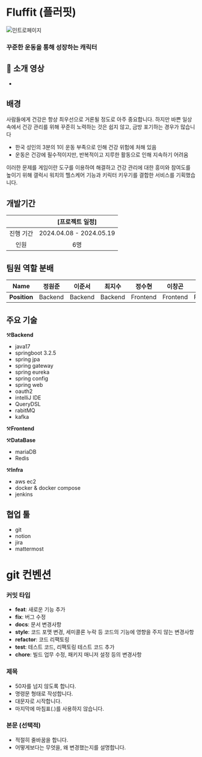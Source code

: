 
# Fluffit (플러핏)

![인트로페이지](/uploads/4fb96d83ad6482d69979839020e43331/인트로페이지.jpg)

### 꾸준한 운동을 통해 성장하는 캐릭터 

## 🎥 소개 영상

- 
## 배경

사람들에게 건강은 항상 최우선으로 거론될 정도로 아주 중요합니다. 하지만 바쁜 일상 속에서 건강 관리를 위해 꾸준히 노력하는 것은 쉽지 않고, 금방 포기하는 경우가 많습니다
- 한국 성인의 3분의 1이 운동 부족으로 인해 건강 위험에 처해 있음
- 운동은 건강에 필수적이지만, 반복적이고 지루한 활동으로 인해 지속하기 어려움

이러한 문제를 게임이란 도구를 이용하여 해결하고 건강 관리에 대한 흥미와 참여도를 높이기 위해 갤럭시 워치의 헬스케어 기능과 키릭터 키우기를 결합한 서비스를 기획했습니다.

## 개발기간

|           |     [프로젝트 일정]     |
| :-------: | :---------------------: |
| 진행 기간 | 2024.04.08 - 2024.05.19 |
|   인원    |           6명           |

## 팀원 역할 분배
|   **Name**   |                정원준                 |                이준서                |                  최지수                   |               정수현                |                 이창곤                  |               여창영                |
| :----------: | :-----------------------------------: | :----------------------------------: | :---------------------------------------: | :---------------------------------: | :-------------------------------------: | :---------------------------------: |
| **Position** |          Backend           |          Backend           |           Backend          |        Frontend         |            Frontend            |         Frontend          |


## 주요 기술

⚒️**Backend**
- java17
- springboot 3.2.5
- spring jpa
- spring gateway
- spring eureka
- spring config
- spring web
- oauth2
- intelliJ IDE
- QueryDSL
- rabitMQ
- kafka

⚒️**Frontend**


⚒️**DataBase**
- mariaDB
- Redis

⚒️**Infra**
- aws ec2
- docker & docker compose
- jenkins

## 협업 툴
- git
- notion
- jira
- mattermost

# git 컨벤션

### **커밋 타입**

- **feat**: 새로운 기능 추가
- **fix**: 버그 수정
- **docs**: 문서 변경사항
- **style**: 코드 포맷 변경, 세미콜론 누락 등 코드의 기능에 영향을 주지 않는 변경사항
- **refactor**: 코드 리팩토링
- **test**: 테스트 코드, 리팩토링 테스트 코드 추가
- **chore**: 빌드 업무 수정, 패키지 매니저 설정 등의 변경사항

### **제목**

- 50자를 넘지 않도록 합니다.
- 명령문 형태로 작성합니다.
- 대문자로 시작합니다.
- 마지막에 마침표(.)를 사용하지 않습니다.

### **본문 (선택적)**

- 적절히 줄바꿈을 합니다.
- 어떻게보다는 무엇을, 왜 변경했는지를 설명합니다.
